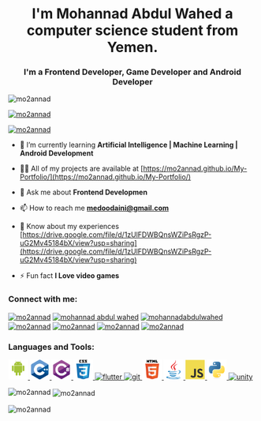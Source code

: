 <h1 align="center">I'm Mohannad Abdul Wahed a computer science student from Yemen.</h1>
<h3 align="center">I'm a Frontend Developer, Game Developer and Android Developer</h3>

<p align="left"> <img src="https://komarev.com/ghpvc/?username=mo2annad&label=Profile%20views&color=0e75b6&style=flat" alt="mo2annad" /> </p>

<p align="left"> <a href="https://github.com/ryo-ma/github-profile-trophy"><img src="https://github-profile-trophy.vercel.app/?username=mo2annad" alt="mo2annad" /></a> </p>

<p align="left"> <a href="https://twitter.com/mo2annad" target="blank"><img src="https://img.shields.io/twitter/follow/mo2annad?logo=twitter&style=for-the-badge" alt="mo2annad" /></a> </p>

- 🌱 I’m currently learning **Artificial Intelligence | Machine Learning | Android Development**

- 👨‍💻 All of my projects are available at [https://mo2annad.github.io/My-Portfolio/](https://mo2annad.github.io/My-Portfolio/)

- 💬 Ask me about **Frontend Developmen**

- 📫 How to reach me **medoodaini@gmail.com**

- 📄 Know about my experiences [https://drive.google.com/file/d/1zUlFDWBQnsWZiPsRgzP-uG2Mv45184bX/view?usp=sharing](https://drive.google.com/file/d/1zUlFDWBQnsWZiPsRgzP-uG2Mv45184bX/view?usp=sharing)

- ⚡ Fun fact **I Love video games**

<h3 align="left">Connect with me:</h3>
<p align="left">
<a href="https://twitter.com/mo2annad" target="blank"><img align="center" src="https://raw.githubusercontent.com/rahuldkjain/github-profile-readme-generator/master/src/images/icons/Social/twitter.svg" alt="mo2annad" height="30" width="40" /></a>
<a href="https://linkedin.com/in/mohannad abdul wahed" target="blank"><img align="center" src="https://raw.githubusercontent.com/rahuldkjain/github-profile-readme-generator/master/src/images/icons/Social/linked-in-alt.svg" alt="mohannad abdul wahed" height="30" width="40" /></a>
<a href="https://kaggle.com/mohannadabdulwahed" target="blank"><img align="center" src="https://raw.githubusercontent.com/rahuldkjain/github-profile-readme-generator/master/src/images/icons/Social/kaggle.svg" alt="mohannadabdulwahed" height="30" width="40" /></a>
<a href="https://fb.com/mo2annad" target="blank"><img align="center" src="https://raw.githubusercontent.com/rahuldkjain/github-profile-readme-generator/master/src/images/icons/Social/facebook.svg" alt="mo2annad" height="30" width="40" /></a>
<a href="https://instagram.com/mo2annad" target="blank"><img align="center" src="https://raw.githubusercontent.com/rahuldkjain/github-profile-readme-generator/master/src/images/icons/Social/instagram.svg" alt="mo2annad" height="30" width="40" /></a>
<a href="https://www.youtube.com/c/mo2annad" target="blank"><img align="center" src="https://raw.githubusercontent.com/rahuldkjain/github-profile-readme-generator/master/src/images/icons/Social/youtube.svg" alt="mo2annad" height="30" width="40" /></a>
<a href="https://discord.gg/mo2annad" target="blank"><img align="center" src="https://raw.githubusercontent.com/rahuldkjain/github-profile-readme-generator/master/src/images/icons/Social/discord.svg" alt="mo2annad" height="30" width="40" /></a>
</p>

<h3 align="left">Languages and Tools:</h3>
<p align="left"> <a href="https://developer.android.com" target="_blank" rel="noreferrer"> <img src="https://raw.githubusercontent.com/devicons/devicon/master/icons/android/android-original-wordmark.svg" alt="android" width="40" height="40"/> </a> <a href="https://www.w3schools.com/cpp/" target="_blank" rel="noreferrer"> <img src="https://raw.githubusercontent.com/devicons/devicon/master/icons/cplusplus/cplusplus-original.svg" alt="cplusplus" width="40" height="40"/> </a> <a href="https://www.w3schools.com/cs/" target="_blank" rel="noreferrer"> <img src="https://raw.githubusercontent.com/devicons/devicon/master/icons/csharp/csharp-original.svg" alt="csharp" width="40" height="40"/> </a> <a href="https://www.w3schools.com/css/" target="_blank" rel="noreferrer"> <img src="https://raw.githubusercontent.com/devicons/devicon/master/icons/css3/css3-original-wordmark.svg" alt="css3" width="40" height="40"/> </a> <a href="https://flutter.dev" target="_blank" rel="noreferrer"> <img src="https://www.vectorlogo.zone/logos/flutterio/flutterio-icon.svg" alt="flutter" width="40" height="40"/> </a> <a href="https://git-scm.com/" target="_blank" rel="noreferrer"> <img src="https://www.vectorlogo.zone/logos/git-scm/git-scm-icon.svg" alt="git" width="40" height="40"/> </a> <a href="https://www.w3.org/html/" target="_blank" rel="noreferrer"> <img src="https://raw.githubusercontent.com/devicons/devicon/master/icons/html5/html5-original-wordmark.svg" alt="html5" width="40" height="40"/> </a> <a href="https://www.java.com" target="_blank" rel="noreferrer"> <img src="https://raw.githubusercontent.com/devicons/devicon/master/icons/java/java-original.svg" alt="java" width="40" height="40"/> </a> <a href="https://developer.mozilla.org/en-US/docs/Web/JavaScript" target="_blank" rel="noreferrer"> <img src="https://raw.githubusercontent.com/devicons/devicon/master/icons/javascript/javascript-original.svg" alt="javascript" width="40" height="40"/> </a> <a href="https://www.python.org" target="_blank" rel="noreferrer"> <img src="https://raw.githubusercontent.com/devicons/devicon/master/icons/python/python-original.svg" alt="python" width="40" height="40"/> </a> <a href="https://unity.com/" target="_blank" rel="noreferrer"> <img src="https://www.vectorlogo.zone/logos/unity3d/unity3d-icon.svg" alt="unity" width="40" height="40"/> </a> </p>

<p><img align="left" src="https://github-readme-stats.vercel.app/api/top-langs?username=mo2annad&show_icons=true&locale=en&layout=compact" alt="mo2annad" /></p>

<p>&nbsp;<img align="center" src="https://github-readme-stats.vercel.app/api?username=mo2annad&show_icons=true&locale=en" alt="mo2annad" /></p>

<p><img align="center" src="https://github-readme-streak-stats.herokuapp.com/?user=mo2annad&" alt="mo2annad" /></p>
